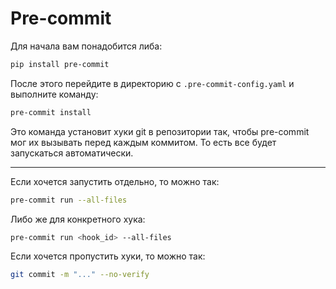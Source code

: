 # Pre-commit


Для начала вам понадобится либа:
```bash
pip install pre-commit
```

После этого перейдите в директорию с `.pre-commit-config.yaml` и выполните команду:

```bash
pre-commit install
```

Это команда установит хуки git в репозитории так, чтобы pre-commit мог их вызывать перед каждым коммитом.
То есть все будет запускаться автоматически.

---

Если хочется запустить отдельно, то можно так:
```bash
pre-commit run --all-files
```

Либо же для конкретного хука:
```bash
pre-commit run <hook_id> --all-files
```


Если хочется пропустить хуки, то можно так:
```bash
git commit -m "..." --no-verify
```